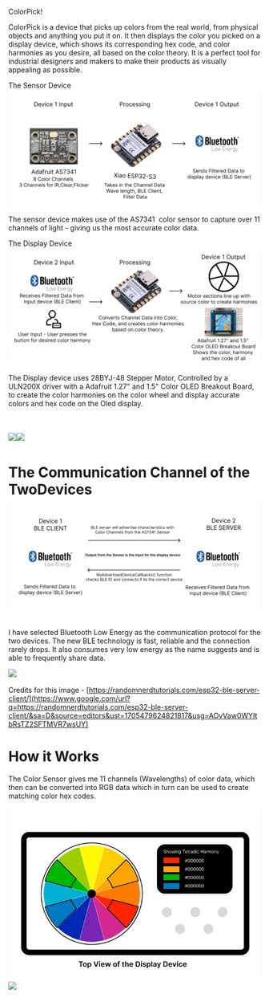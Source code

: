 
ColorPick!

ColorPick is a device that picks up colors from the real world, from physical objects and anything you put it on. It then displays the color you picked on a display device, which shows its corresponding hex code, and color harmonies as you desire, all based on the color theory. It is a perfect tool for industrial designers and makers to make their products as visually appealing as possible.

The Sensor Device![](https://github.com/Abhsin/TECHIN514A-TwoDevices/blob/main/images/Sense%20Device%20Arch.png?raw=true)

The sensor device makes use of the AS7341  color sensor to capture over 11 channels of light - giving us the most accurate color data.

The Display Device ![](https://github.com/Abhsin/TECHIN514A-TwoDevices/blob/main/images/Display%20Device%20Arch.png?raw=true)

The Display device uses 28BYJ-48 Stepper Motor, Controlled by a ULN200X driver with a
Adafruit 1.27" and 1.5" Color OLED Breakout Board, to create the color harmonies on the color wheel and display accurate colors and hex code on the Oled display.

![](images/image7.jpg)![](images/image9.jpg)
============================================

The Communication Channel of the TwoDevices ![](https://github.com/Abhsin/TECHIN514A-TwoDevices/blob/main/images/Comms.png?raw=true)
==================================================================

I have selected Bluetooth Low Energy as the communication protocol for the two devices. The new BLE technology is fast, reliable and the connection rarely drops. It also consumes very low energy as the name suggests and is able to frequently share data.

![](https://i0.wp.com/randomnerdtutorials.com/wp-content/uploads/2021/11/BLE-Server-Client-Server-Advertising-03.png?w=750&quality=100&strip=all&ssl=1)

Credits for this image - [https://randomnerdtutorials.com/esp32-ble-server-client/](https://www.google.com/url?q=https://randomnerdtutorials.com/esp32-ble-server-client/&sa=D&source=editors&ust=1705479624821817&usg=AOvVaw0WYItbRsTZ2SFTMVR7wsUY)

How it Works
============

The Color Sensor gives me 11 channels (Wavelengths) of color data, which then can be converted into RGB data which in turn can be used to create matching color hex codes.

![](https://github.com/Abhsin/TECHIN514A-TwoDevices/blob/main/images/TopViewDisDev.png?raw=true)![](!https://github.com/Abhsin/TECHIN514A-TwoDevices/blob/main/images/DiskTurn.png?raw=true)
